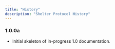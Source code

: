 ```yaml
---
title: "History"
description: "Shelter Protocol History"
---
```


### 1.0.0a

- Initial skeleton of in-progress 1.0 documentation.
